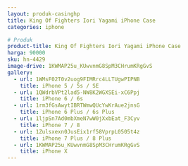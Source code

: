 ```yaml
---
layout: produk-casinghp
title: King Of Fighters Iori Yagami iPhone Case
categories: iphone

# Produk
product-title: King Of Fighters Iori Yagami iPhone Case
harga: 90000
sku: hn-4429
image-drive: 1KWMAP25u_KUwvnmG8SpM3CHrumKRgGvS
gallery:
  - url: 1WMsF02T0v2uog9FIMRrc4LLTUgwPIPNB
    title: iPhone 5 / 5s / SE
  - url: 1QWdrbVPt2lad5-NW8K2WGXSEi-xC6Ppj
    title: iPhone 6 / 6s
  - url: 1rm3fGsAwytIBRTWmwQUcYwKrAue2jnsG
    title: iPhone 6 Plus / 6s Plus
  - url: 1ljpSn7Ad0mbXmeN7wW0jXxbEat_F3Cyv
    title: iPhone 7 / 8
  - url: 1Zulsxexn0JusEix1rf58VprpL0505t4z
    title: iPhone 7 Plus / 8 Plus
  - url: 1KWMAP25u_KUwvnmG8SpM3CHrumKRgGvS
    title: iPhone X
---
```

